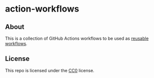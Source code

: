 # action-workflows

## About

This is a collection of GitHub Actions workflows to be used as [reusable workflows](https://docs.github.com/en/actions/using-workflows/reusing-workflows).

<!--## Usage

Create your workflow in your repository, replacing `desired-workflow-file` with-->

## License

This repo is licensed under the [CC0](LICENSE.md) license.

